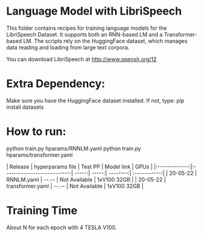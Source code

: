 # Language Model with LibriSpeech
This folder contains recipes for training language models for the LibriSpeech Dataset.
It supports both an RNN-based LM and a Transformer-based LM. 
The scripts rely on the HuggingFace dataset, which manages data reading and loading from
large text corpora. 

You can download LibriSpeech at http://www.openslr.org/12

# Extra Dependency:
Make sure you have the HuggingFace dataset installed. If not, type:
pip install datasets

# How to run:
python train.py hparams/RNNLM.yaml
python train.py hparams/transformer.yaml

| Release | hyperparams file | Test PP | Model link | GPUs |
|:-------------:|:---------------------------:| -----:| -----:| --------:| :-----------:|
| 20-05-22 | RNNLM.yaml | --.-- | Not Available | 1xV100 32GB |
| 20-05-22 | transformer.yaml | --.-- | Not Available | 1xV100 32GB |


# Training Time
About N for each epoch with 4 TESLA V100.

